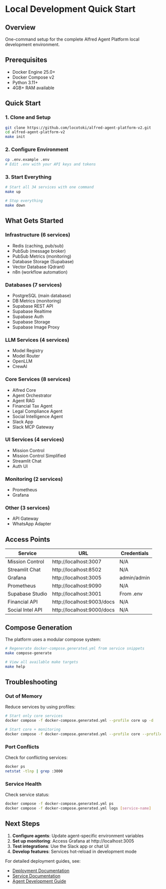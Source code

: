 # Local Development Quick Start

## Overview
One-command setup for the complete Alfred Agent Platform local development environment.

## Prerequisites
- Docker Engine 25.0+
- Docker Compose v2
- Python 3.11+
- 4GB+ RAM available

## Quick Start

### 1. Clone and Setup
```bash
git clone https://github.com/locotoki/alfred-agent-platform-v2.git
cd alfred-agent-platform-v2
make init
```

### 2. Configure Environment
```bash
cp .env.example .env
# Edit .env with your API keys and tokens
```

### 3. Start Everything
```bash
# Start all 34 services with one command
make up

# Stop everything
make down
```

## What Gets Started

### Infrastructure (6 services)
- Redis (caching, pub/sub)
- PubSub (message broker)
- PubSub Metrics (monitoring)
- Database Storage (Supabase)
- Vector Database (Qdrant)
- n8n (workflow automation)

### Databases (7 services)
- PostgreSQL (main database)
- DB Metrics (monitoring)
- Supabase REST API
- Supabase Realtime
- Supabase Auth
- Supabase Storage
- Supabase Image Proxy

### LLM Services (4 services)
- Model Registry
- Model Router
- OpenLLM
- CrewAI

### Core Services (8 services)
- Alfred Core
- Agent Orchestrator
- Agent RAG
- Financial Tax Agent
- Legal Compliance Agent
- Social Intelligence Agent
- Slack App
- Slack MCP Gateway

### UI Services (4 services)
- Mission Control
- Mission Control Simplified
- Streamlit Chat
- Auth UI

### Monitoring (2 services)
- Prometheus
- Grafana

### Other (3 services)
- API Gateway
- WhatsApp Adapter

## Access Points

| Service | URL | Credentials |
|---------|-----|-------------|
| Mission Control | http://localhost:3007 | N/A |
| Streamlit Chat | http://localhost:8502 | N/A |
| Grafana | http://localhost:3005 | admin/admin |
| Prometheus | http://localhost:9090 | N/A |
| Supabase Studio | http://localhost:3001 | From .env |
| Financial API | http://localhost:9003/docs | N/A |
| Social Intel API | http://localhost:9000/docs | N/A |

## Compose Generation

The platform uses a modular compose system:

```bash
# Regenerate docker-compose.generated.yml from service snippets
make compose-generate

# View all available make targets
make help
```

## Troubleshooting

### Out of Memory
Reduce services by using profiles:
```bash
# Start only core services
docker compose -f docker-compose.generated.yml --profile core up -d

# Start core + monitoring
docker compose -f docker-compose.generated.yml --profile core --profile monitoring up -d
```

### Port Conflicts
Check for conflicting services:
```bash
docker ps
netstat -tlnp | grep :3000
```

### Service Health
Check service status:
```bash
docker compose -f docker-compose.generated.yml ps
docker compose -f docker-compose.generated.yml logs [service-name]
```

## Next Steps

1. **Configure agents**: Update agent-specific environment variables
2. **Set up monitoring**: Access Grafana at http://localhost:3005
3. **Test integrations**: Use the Slack app or chat UI
4. **Develop features**: Services hot-reload in development mode

For detailed deployment guides, see:
- [Deployment Documentation](docs/deployment/)
- [Service Documentation](docs/services/)
- [Agent Development Guide](docs/agents/)
